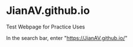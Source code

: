 # JianAV.github.io
Test Webpage for Practice Uses

In the search bar, enter "https://JianAV.github.io/"
